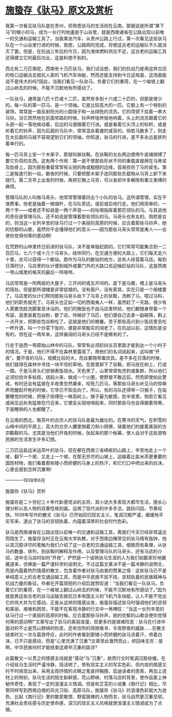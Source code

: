 # [施蛰存《驮马》原文及赏析](https://www.vrrw.net/wx/8921.html)

我第一次看见驮马队是在贵州，但熟悉驮马的生活则在云南。那据说是所谓“果下马”的矮小的马，成为一长行列地逶迤于山谷里，就是西南诸省在公路出现以前唯一的交通和运输工具了。当我乘坐汽车，从贵州公路上行过，第一次看见这些驮马队在一个山谷里行进的时候，我想，公路网的完成，将使这古老的运输队不久就消灭了罢。但是，在抗战三年后的今日，因为液体燃料供应不足，这古老的运输工具还得建立它的最后功业，这是料想不到的。

西北有二万匹骆驼，西南有十万匹驮马，我们试设想，我们的抗战乃是用这样古旧的牲口运输法去抵抗人家的飞机汽车快艇，然而还能支持到今日这局面，这场面能说不是伟大的吗?因此，当我们看见一队驮马，负着它们的重荷，在一个峻坡上翻过山岭去的时候，不能不沉默地有所感动了。

一队驮马，通常是八匹十匹或十二匹，虽然有多到十六或二十匹的，但那是很少的。每一队的第一匹马，是一个领袖。它是比较高大的一匹。它额上有一个特别的装饰，常常是一面反射阳光的小圆镜子和一丛绿色的流苏。它的项颈下挂着一串大马铃。当它昂然地在前面带路的时候，铃声咚咙咚咙地响着，头上的流苏跟着它的头部一起一落地耸动着，后边的马便跟着它行进。或是看着它头顶上的标帜，或是听着它的铃声，因为后面的马队中，常常混杂着聋的或盲的。倘若马数多了，则走在太后面的马就不容易望到它们的领袖，你知道，驮马的行进，差不多永远是排列着单行的。



每一匹马背上安一个木架子，那就叫做驮鞍。在驮鞍的左右两边便用牛皮绳绑缚了要它负荷的东西。这有两个作用：第一是不使那些形状不同的重载直接擦在马脊梁及肋骨上，因为那些重载常常有尖锐的角或粗糙的边缘，容易损伤了马的皮毛。第二是每逢行到一站，歇夜的时候，只要把那木架子连同那些负载物从马背上卸下来就行。第二天早上出发的时候，再把它搁上马背，可以省却许多解除和重又束缚的麻烦。

管理马队的人叫做马哥头，他常常管理着四五个小队的驮马。这所谓管理，实在不很费事。他老是抽着一根烟杆，在马队旁边，或前或后地行走。他们用简单的，一两个字——或者还不如说是一两个声音——的吆喝指挥着那匹领队的马。与其说他的责任是管理马队，还不如说是管理着那些领队的马。马哥头也有女的。倘若是女的，则当这一长列辛苦的驮马行过一个美丽的高原的时候，应合着那些马铃声，她的忧郁的山歌，虽然你不会懂得他们的意义——因为那些马哥头常常是夷人——会使你觉得何等的感动啊!

在荒野的山林里终日前进的驮马队，决不是单独赶路的。它们常常可能集合到一二百匹马，七八个或十几个马哥头，结伴同行。在交通方便的大路上，它们每天走六十里，总可以获得一个歇站。那作为马队的歇站的地方，总有人经营着马店。每到日落时分，马店里的伙计便到城外或寨门外的大路口去迎候赶站的马队，这是西南一带山城里的每天的最后一阵喧哗。

马店常常是一所两层的大屋子，三开间的或五开间的。底下是马厩，楼上是马哥头的宿处。但是那所谓楼是非常低矮的。没有窗户，没有家具，实在只是一个阁楼罢了。马店里的伙计们帮同那些马哥头抬下了马背上的驮鞍，洗刷了马，喂过马料，他们的职务就完了。马哥头也正如一切的西南夷人一样，虽然赶了一天路，很少有人需要洗脸洗脚甚至沐浴的。他们的晚饭也不由马店里供给，他们都随身带着一个布袋，袋里装着包谷粉，歇了店，侍候好了马匹，他们便自己去拿一副碗筷，斟上一点开水，把那些包谷粉吃了。这就是他们的晚餐。至于那些高兴到小饭店里去吃一杯升酒，叫一个炒菜下饭的，便是非常殷实的阔老了。在抗战以前，这情形是没有的，但在这一两年来，这样豪阔的马哥头已经不是稀有的了。

行走于迤西一带原始山林中的马队，常常有必须赶四五百里路才能到达一个小村子的情况。于是，他们不得不在森林里露宿了。用他们的名词说起来，这叫做“开夜”。要开夜的马队，规模比较的大，而且要随带着炊具。差不多在日落的时候，他们就得在森林中寻找一块平坦的草地。在那里卸下了驮鞍，把马拴在树上，打成一围。于是马哥头们安锅煮饭烧水。天色黑了，山里常常有虎豹或象群，所以他们必须捡拾许多枯枝，烧起火来，做成一个火圈，使野兽不敢近前。然而即使如此警戒，有时还会有猛兽在半夜里忽然袭来，咬死几匹马，等那些马哥头听见马的惊嘶声而醒起开枪的时候，它早已不知去向了。所以，有的马队还得带一只猴子，在临要睡觉的时候，把猴子拴缚在一株高树上。猴子最为敏感，到半夜里，倘若它看见或闻见远处有猛兽在行近来，它便会尖锐地啼起来，同时那些马也会得跟着惊嘶，于是睡熟的人也都醒了。

在云南的西北，贩茶叶的古宗人的驮马队是最为雄壮的。在寒冷的天气，在积雪的山峰中间的平原上，高大的古宗人腰里捎着刀和小铜佛，骑着他们的披着美丽的古宗氍鞍的马，尤其是当他们开夜的时候，张起来的那个帐幕，使人会对于这些游牧民族的生活发生许多幻想。

二万匹运盐运米运茶叶的驮马，现在都在西南三省崎岖的山路上，辛苦地走上一个坡，翻下一个坡，又走上一个坡，在那无穷尽的山坡上，运输着比盐米茶更重要的国防材物，我们看着那些矮小而矫健的马身上的热汗，和它们口中喷出来的白沫，心里会感到怎样沉重啊!

————1939年6月

施蛰存《驮马》赏析

施蛰存是二十世纪三十年代新感觉派的主将，其小说大多表现大都市生活，擅长心理分析以及人物的双重性格刻画，运用了现代派的许多手法，跳跃闪回，节奏较快。1939年写作的散文《驮马》已开始回归现实主义，笔调沉郁严谨，缓缓地平实写来，道出了驮马的坚韧执着，内蕴着深厚的社会时代色彩。

驮马是西南诸省在公路出现以前唯一的交通和运输工具，离我们今天已经非常遥远而陌生了。施蛰存当时正在云南大学执教，对于西南边陲常见的驮马情有独钟，他以其沉稳详尽的笔触为我们介绍了这一古老的交通运输工具，细致而有条理，从驮马的数量、排列，到驮鞍的解释及作用，以及管理马队的马哥头，还有马店的介绍，途中无马店时如何“开夜”，俨然是一个谙熟驮马生涯的人为我们如数家珍地娓娓道来，仿佛是一篇严谨科学的说明文。不过这篇文章决不是一篇冷静的说明文，而是内蕴着热烈情感的散文，包含着作者对驮马由衷的赞美之情：这些驮马已不是单纯意义上的古老交通运输工具，而是中华民族不屈不挠，坚韧执着的民族精神与抗战力量的象征。作者在开篇简短的介绍后就赞叹道：“当我们看见一队驮马，负着它们的重荷，在一个峻坡上翻过山岭去的时候，不能不沉默地有所感动了。”因为就是靠这些古老的驮马运输去抵抗日本帝国主义的飞机汽车快艇，让人不能不觉出它的伟大并为它感动。正是从这样的情感出发，施蛰存描述驮马时强调他们的坚韧和美丽、艰难和困苦，不能不在客观冷静的行文中一再喟叹：“当这一长列辛苦的驮马行过一个美丽的高原的时候，应合着那些马铃声，她的忧郁的山歌会使你觉得何等的感动啊!”文章写出了驮马的美丽浪漫，但更多的是艰难险恶：驮马在行进中面对的不止是荒山野峡的险恶，还有住所的简陋难寻，半夜野兽的威胁……在散文结束时又一次与篇首呼应，此时的作者看到那矮小而矫健的驮马流着汗，喷着白沫，已不只是感动，而是“心里充满了沉重”!文章至此戛然而止，却回味无穷：是啊，中华民族何时才能结束这艰辛沉重的跋涉?

此篇散文一以贯之的情感主线就是“感动”与“沉重”，故而行文时笔调沉稳徐缓。在介绍驮马生活时严谨冷静，简洁明了，带有现实主义的写实色彩，但内敛的情感又时不时突现出来，采用主观抒情的点睛之笔直抒胸臆，启迪读者的思索，再加上选材上的特别，驮马生活的陌生新鲜感，荒山野峡、村落马店的背景，使作品蒙上神秘传奇性，表现了一定的浪漫主义情调。但是和艾芜的小说集《南行记》相比，尽管同样写到西南边境的风光习俗、高原马队，施蛰存《驮马》的浪漫色彩就大为逊色，比起《南行记》里的敢爱敢恨、野蛮狠辣的人物而言，驮马自然更沉重坚韧，充满社会责任感与历史使命感，深沉的现实主义风格就使浪漫主义情调成为了点缀。

